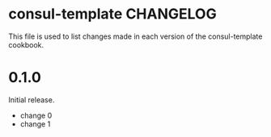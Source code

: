 # consul-template CHANGELOG

This file is used to list changes made in each version of the consul-template cookbook.

# 0.1.0

Initial release.

- change 0
- change 1

